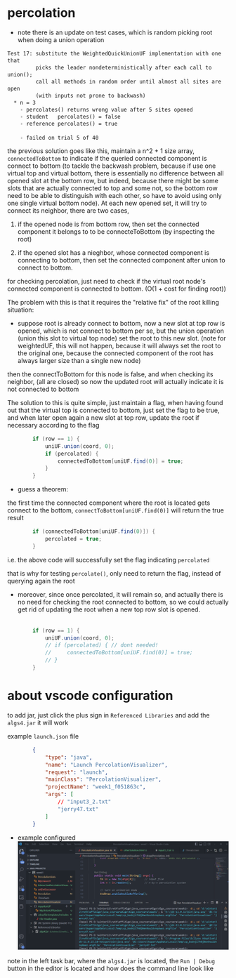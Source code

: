

# percolation

* note there is an update on test cases, which is random picking root when doing a 
union operation

```log
Test 17: substitute the WeightedQuickUnionUF implementation with one that
         picks the leader nondeterministically after each call to union();
         call all methods in random order until almost all sites are open
         (with inputs not prone to backwash)
  * n = 3
    - percolates() returns wrong value after 5 sites opened
    - student   percolates() = false
    - reference percolates() = true

    - failed on trial 5 of 40

```

the previous solution goes like this, maintain a n^2 + 1 size array, `connectedToBottom` to indicate if the queried connected component is connect to bottom (to tackle the backwash problem, because if use one virtual top and virtual bottom, there is essentially no difference between all opened slot at the bottom row, but indeed, because there might be some slots that are actually connected to top and some not, so the bottom row need to be able to distinguish with each other, so have to avoid using only one single virtual bottom node). At each new opened set, it will try to connect its neighbor, there are two cases,

1. if the opened node is from bottom row, then set the connected component it belongs to to be connecteToBottom (by inspecting the root)

2. if the opened slot has a nieghbor, whose connected component is connecting to bottom, then set the connected component after union to connect to bottom.

for checking percolation, just need to check if the virtual root node's connected component is connected to bottom. (O(1 + cost for finding root))

The problem with this is that it requires the "relative fix" of the root
killing situation:

* suppose root is already connect to bottom, now a new slot at top row is opened, which is not connect to bottom per se, but the union operation (union this slot to virtual top node) set the root to this new slot.  (note for weightedUF, this will not happen, because it will always set the root to the original one, because the connected component of the root has always larger size than a single new node)

then the connectToBottom for this node is false, and when checking its neighbor, (all are closed) so now the updated root will actually indicate it is not connected to bottom

The solution to this is quite simple, just maintain a flag, when having found out that the virtual top is connected to bottom, just set the flag to be true, and when later open again a new slot at top row, update the root if necessary according to the flag

```java
        if (row == 1) {
            uniUF.union(coord, 0);
            if (percolated) {
                connectedToBottom[uniUF.find(0)] = true;
            }
        }
```        

* guess a theorem:

the first time the connected component where the root is located gets connect to the bottom, `connectToBottom[uniUF.find(0)]` will return the true result

```java
        if (connectedToBottom[uniUF.find(0)]) {
            percolated = true;
        }
```

i.e. the above code will successfully set the flag indicating `percolated`

that is why for testing `percolate()`, only need to return the flag, instead of querying again the root

- moreover, since once percolated, it will remain so, and actually there is no need for checking the root connected to bottom, so we could actually get rid of updating the root when a new top row slot is opened.

```java

        if (row == 1) {
            uniUF.union(coord, 0);
            // if (percolated) { // dont needed!
            //     connectedToBottom[uniUF.find(0)] = true;
            // }
        }
```        

# about vscode configuration

to add jar, just click the plus sign in `Referenced Libraries` and add the `algs4.jar` it will work

example `launch.json` file

```json
        {
            "type": "java",
            "name": "Launch PercolationVisualizer",
            "request": "launch",
            "mainClass": "PercolationVisualizer",
            "projectName": "week1_f051863c",
            "args": [
                // "input3_2.txt"
                "jerry47.txt"
            ]
        }
```

* example configured ![vscode file](week1/myFig/vscodeConfig.png)

note in the left task bar, where the `algs4.jar` is located, the `Run | Debug` button in the editor
is located and how does the command line look like